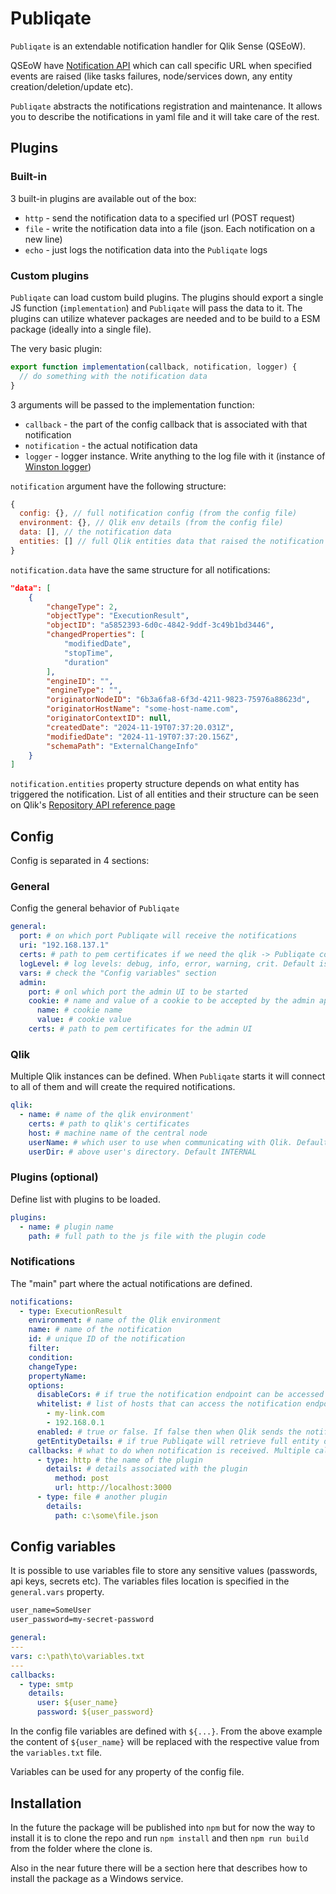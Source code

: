 # Publiqate

`Publiqate` is an extendable notification handler for Qlik Sense (QSEoW).

QSEoW have [Notification API](https://help.qlik.com/en-US/sense-developer/May2024/Subsystems/RepositoryServiceAPI/Content/Sense_RepositoryServiceAPI/RepositoryServiceAPI-Notification-Create-Change-Subscription.htm) which can call specific URL when specified events are raised (like tasks failures, node/services down, any entity creation/deletion/update etc).

`Publiqate` abstracts the notifications registration and maintenance. It allows you to describe the notifications in yaml file and it will take care of the rest.

## Plugins

### Built-in

3 built-in plugins are available out of the box:

- `http` - send the notification data to a specified url (POST request)
- `file` - write the notification data into a file (json. Each notification on a new line)
- `echo` - just logs the notification data into the `Publiqate` logs

### Custom plugins

`Publiqate` can load custom build plugins. The plugins should export a single JS function (`implementation`) and `Publiqate` will pass the data to it. The plugins can utilize whatever packages are needed and to be build to a ESM package (ideally into a single file).

The very basic plugin:

```js
export function implementation(callback, notification, logger) {
  // do something with the notification data
}
```

3 arguments will be passed to the implementation function:

- `callback` - the part of the config callback that is associated with that notification
- `notification` - the actual notification data
- `logger` - logger instance. Write anything to the log file with it (instance of [Winston logger](https://github.com/winstonjs/winston))

`notification` argument have the following structure:

```js
{
  config: {}, // full notification config (from the config file)
  environment: {}, // Qlik env details (from the config file)
  data: [], // the notification data
  entities: [] // full Qlik entities data that raised the notification
}
```

`notification.data` have the same structure for all notifications:

```json
"data": [
    {
        "changeType": 2,
        "objectType": "ExecutionResult",
        "objectID": "a5852393-6d0c-4842-9ddf-3c49b1bd3446",
        "changedProperties": [
            "modifiedDate",
            "stopTime",
            "duration"
        ],
        "engineID": "",
        "engineType": "",
        "originatorNodeID": "6b3a6fa8-6f3d-4211-9823-75976a88623d",
        "originatorHostName": "some-host-name.com",
        "originatorContextID": null,
        "createdDate": "2024-11-19T07:37:20.031Z",
        "modifiedDate": "2024-11-19T07:37:20.156Z",
        "schemaPath": "ExternalChangeInfo"
    }
]
```

`notification.entities` property structure depends on what entity has triggered the notification. List of all entities and their structure can be seen on Qlik's [Repository API reference page](https://help.qlik.com/en-US/sense-developer/May2024/APIs/RepositoryServiceAPI/index.html#Methods)

## Config

Config is separated in 4 sections:

### General

Config the general behavior of `Publiqate`

```yaml
general:
  port: # on which port Publiqate will receive the notifications
  uri: "192.168.137.1"
  certs: # path to pem certificates if we need the qlik -> Publiqate comms to be https. Only valid certificates! If the certificate is not valid for some reason (self-signed for example) Qlik is not sending the notification!
  logLevel: # log levels: debug, info, error, warning, crit. Default is info
  vars: # check the "Config variables" section
  admin:
    port: # onl which port the admin UI to be started
    cookie: # name and value of a cookie to be accepted by the admin api endpoints
      name: # cookie name
      value: # cookie value
    certs: # path to pem certificates for the admin UI
```

### Qlik

Multiple Qlik instances can be defined. When `Publiqate` starts it will connect to all of them and will create the required notifications.

```yaml
qlik:
  - name: # name of the qlik environment'
    certs: # path to qlik's certificates
    host: # machine name of the central node
    userName: # which user to use when communicating with Qlik. Default sa_scheduler
    userDir: # above user's directory. Default INTERNAL
```

### Plugins (optional)

Define list with plugins to be loaded.

```yaml
plugins:
  - name: # plugin name
    path: # full path to the js file with the plugin code
```

### Notifications

The "main" part where the actual notifications are defined.

```yaml
notifications:
  - type: ExecutionResult
    environment: # name of the Qlik environment
    name: # name of the notification
    id: # unique ID of the notification
    filter:
    condition:
    changeType:
    propertyName:
    options:
      disableCors: # if true the notification endpoint can be accessed from everywhere. Default is false
      whitelist: # list of hosts that can access the notification endpoint. Default is the Qlik central node machine name
        - my-link.com
        - 192.168.0.1
      enabled: # true or false. If false then when Qlik sends the notification nothing will be triggered here
      getEntityDetails: # if true Publiqate will retrieve full entity details from Qlik
    callbacks: # what to do when notification is received. Multiple callbacks can be triggered for single notification.
      - type: http # the name of the plugin
        details: # details associated with the plugin
          method: post
          url: http://localhost:3000
      - type: file # another plugin
        details:
          path: c:\some\file.json
```

## Config variables

It is possible to use variables file to store any sensitive values (passwords, api keys, secrets etc). The variables files location is specified in the `general.vars` property.

```txt
user_name=SomeUser
user_password=my-secret-password
```

```yaml
general:
---
vars: c:\path\to\variables.txt
---
callbacks:
  - type: smtp
    details:
      user: ${user_name}
      password: ${user_password}
```

In the config file variables are defined with `${...}`. From the above example the content of `${user_name}` will be replaced with the respective value from the `variables.txt` file.

Variables can be used for any property of the config file.

## Installation

In the future the package will be published into `npm` but for now the way to install it is to clone the repo and run `npm install` and then `npm run build` from the folder where the clone is.

Also in the near future there will be a section here that describes how to install the package as a Windows service.
